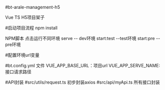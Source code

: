 #bt-arale-management-h5


Vue TS H5项目架子

#启动项目流程
npm install

NPM脚本 点击运行不同环境
serve -- dev环境
start:test --test环境
start:pre  --pre环境

#配置环境url变量

#bt.config.yml 文件
VUE_APP_BASE_URL：项目url
VUE_APP_SERVE_NAME:接口请求路径


#API封装 
#src/utils/request.ts  初步封装axios
#src/api/myApi.ts 所有接口封装

